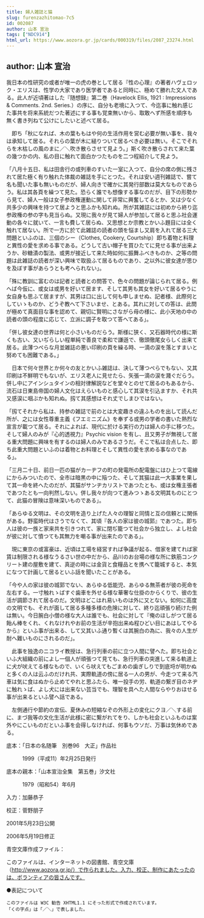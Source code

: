 ```yaml
---
title: 婦人雑誌と猫
slug: furenzazhitomao-7c5
id: 002087
author: 山本 宣治
tags: ["NDC914"]
html_url: https://www.aozora.gr.jp/cards/000319/files/2087_23274.html
---
```


## author: 山本 宣治

我日本の性研究の或者が唯一の虎の巻として居る『性の心理』の著者ハヴェロック・エリスは、性学の大家であり医学者であると同時に、極めて勝れた文人である。此人が近頃著はした『随想録』第二巻（Havelock Ellis, 1921 : Impressions & Comments. 2nd. Series.）の序に、自分も老境に入つて、今迄事に触れ感じた事共を将来系統だつた著述にする事も覚束無いから、取敢へず所感を順序も無く書き列ねて公けにしたいと述べて居る。

　即ち「秋になれば、木の葉ももはや何の生活作用を営む必要が無い事を、我々は承知して居る。それらの葉が木に縋りついて居るべき必要は無い。そこでそれらを木枯しの風のまに／＼吹き散らさせて見よう。」斯く吹き散らされて来た葉の幾つかの内、私の目に触れて面白かつたものを二つ程紹介して見よう。




「八月十五日、私は田舎行の或列車のすいた一室に入つて、自分の席の側に残されて居た極く有り触れた体裁の雑誌を手にとつた。それは安い週刊雑誌で、嘗て名も聞いた事も無いものだが、婦人向きで確かに其発行部数は莫大なものであらう。私は其各頁を繰つて見た。恐らく誰でも想像する事なのだが、目下の形勢から見て、婦人一般は女子参政権運動に関して非常に興奮してるとか、又は少なく共多少の興味を持つて居ようと思ふかも知れぬ。所が其雑誌には初めから終り迄参政権の参の字も見当らぬ。又現に我々が見て婦人が参加して居ると思ふ社会運動の各々に就いて、一言も費して居らぬ、又思想とか宗教とかいふ題目には全く触れて居ない。所で一方に於て此雑誌の読者の頭を悩まし又肩を入れて居る三大問題といふのは、三個のシー（Clothes, Cookery, Courtship）即ち着物と料理と異性の愛を求める事である。どうして古い帽子を買ひたてに見せる事が出来ようか、砂糖漬の製法、或男が接近して来た時如何に振舞ふべきものか、之等の問題は此雑誌の読者が深い興味で取扱ふて居るものであり、之以外に彼女達が思ひを及ぼす事があらうとも考へられない」。

「殊に教訓に富むのは記者と読者との問答で、色々の問題が論じられて居る。例へば今仮に、或女は或男を好いて居ます、そして其男も其女を好いて居るやうに女自身も思ふて居ますが、其男は口に出して何も申しませぬ、記者様、此際何としていゝものか、どうぞ教へて下さいませ、とある。其れに対しての答は、此問が極めて真面目な事を認めて、親切に賢明にさながら母の様に、此小天地の中の読者の頭の程度に応じて、立派に調子を取つて答へてある」。

「併し彼女達の世界は何と小さいものだらう。斯様に狭く、又石器時代の様に斯くも古い、又いぢらしい程単純で善良で柔和で謙遜で、徹頭徹尾女らしく出来て居る。此薄つぺらな月並雑誌の悪い印刷の頁を繰る時、一滴の涙を落とすまいと努めても困難である。」





　日本で何々世界とか何々の友とかいふ雑誌は、決して薄つぺらでもない、又其印刷は不鮮明でもないが、エリス老人に見せたら、矢張一滴の涙を濺ぐだらう。併し中にアインシュタインの相対律解説などを堂々とのせて居るのもあるから、流石は日東島帝国の婦人文化はえらいものと感心して其涙を引込ますか、それ共又感涙に咽ぶかも知れぬ。扨て其感想はそれ丈でしまひではない。




「扨てそれから私は、持参の雑誌で前のとは大変趣きの違ふものを出して読んだ所が、之には女性尊重主義《フエミニズム》を奉ずる或男の学者の書いた熱烈な宣言が載つて居る。それによれば、現代に於ける実行の力は婦人の手に移つた。そして婦人のみが『心的透視力』Psychic vision を有し、且又男子が無視して居る重大問題に興味を有するのは婦人のみであるさうだ。そこで私は合点した、即ち此重大問題といふのは着物とお料理とそして異性の愛を求める事なのである」。



「三月二十日、前日一匹の猫がカーヂフの町の発電所の配電盤にはひ上つて電線にからみついたので、全市は暗黒の中に陥つた、そして其猫は此一大事業を果して其一命を終へたのだが、其猫がサンヂカリストであつたとも、或は女権主張者であつたとも一向判然しない。併し我々が向つて進みつゝある文明其ものにとつて、此猫の冒険は意味深いものである」。

「あらゆる文明は、その文明を造り上げた人々の理智と同情と互の信頼とに関係がある。野蛮時代はさうでなくて、其頃『各人の家は彼の城郭』であつた。即ち人は彼の一族と家来共を引きつれて、家に閉ぢ籠つて社会から独立し、よし社会が彼に対して憤つても其無力を嘲る事が出来たのである」。





　現に東京の或富豪は、近頃は工場を経営すれば争議が起る、借家を建てれば家賃は制限される様なうるさい世の中だから、品川のお台場の様な所に鉄筋コンクリート建の屋敷を建て、真逆の時には金貨と食糧品とを携へて籠城すると、本気になつて計画して居るといふ話を聞いたことがある。




「今や人の家は彼の城郭でない、あらゆる低能児、あらゆる無茶者が彼の死命を左右する。一寸触れゝばすぐ歯車を外せる様な華奢な仕掛のからくりで、彼の生活が調節されて居るのだ。文明ほどこはれ易いものは外に又とない。如何に高度の文明でも、それが面して居る多種多様の危険に対して、終り迄頑張り続けた例は無い。今日腕白小僧の様な大人は誰でも、社会に対して『俺のほしがつて居る飴ん棒をくれ、くれなけれやお前の生活が辛抱出来ぬ程ひどい目にあはしてやるから』といふ事が出来る、して又其いふ通り暫くは其腕白の為に、我々の人生が耐へ難いものにされるのだ」。





　此事を独逸のニコライ教授は、急行列車の前に立つ人間に譬へた。即ち社会といふ大組織の前によし一個人が頑張つて見ても、急行列車の突進して来る軌道上に犬が吠えてる様なもので、いくら吠えてもごまめの歯ぎしりで到底埒が明かぬと多くの人は云ふのだけれ共、実際軌道の傍に居る一人の男が、今走つて来る汽車は気に食はぬから止めてやれと思ふたら、唯一投手の労、軌道の繋ぎ目のネヂに触れゝば、よし犬には出来ない芸当でも、理智を具へた人間ならやりおほせる事が出来るといふ譬へ話である。

　左側通行や節約の宣伝、夏休みの短縮なぞの外形上の変化にクヨ／＼する前に、まづ我等の文化生活が此様に密に繋がれてをり、しかも社会といふものは案外やにこいものだといふ事を会得しなければ、何事もウソだ、万事は気休めである。













底本：「日本の名随筆　別巻96　大正」作品社


　　　1999（平成11）年2月25日発行

底本の親本：「山本宣治全集　第五巻」汐文社

　　　1979（昭和54）年6月

入力：加藤恭子

校正：菅野朋子

2001年5月23日公開

2006年5月19日修正

青空文庫作成ファイル：

このファイルは、インターネットの図書館、青空文庫（http://www.aozora.gr.jp/）で作られました。入力、校正、制作にあたったのは、ボランティアの皆さんです。









●表記について


	このファイルは W3C 勧告 XHTML1.1 にそった形式で作成されています。
	「くの字点」は「／＼」で表しました。